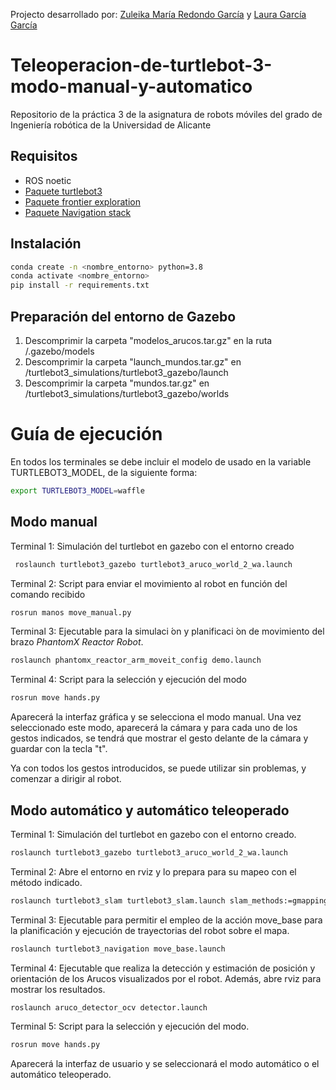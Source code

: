 Projecto desarrollado por: [Zuleika María Redondo García] y [Laura García García]
# Teleoperacion-de-turtlebot-3-modo-manual-y-automatico

Repositorio de la práctica 3 de la asignatura de robots móviles del grado de Ingeniería robótica de la Universidad de Alicante

## Requisitos
- ROS noetic
- [Paquete turtlebot3]
- [Paquete frontier exploration]
- [Paquete Navigation stack]

## Instalación
```sh
conda create -n <nombre_entorno> python=3.8
conda activate <nombre_entorno>
pip install -r requirements.txt
```

## Preparación del entorno de Gazebo

1. Descomprimir la carpeta "modelos_arucos.tar.gz" en la ruta /.gazebo/models
2. Descomprimir la carpeta "launch_mundos.tar.gz" en /turtlebot3_simulations/turtlebot3_gazebo/launch
3. Descomprimir la carpeta "mundos.tar.gz" en /turtlebot3_simulations/turtlebot3_gazebo/worlds

# Guía de ejecución

En todos los terminales se debe incluir el modelo de  usado en la variable TURTLEBOT3_MODEL, de la siguiente forma:
```sh
export TURTLEBOT3_MODEL=waffle
```

## Modo manual

Terminal 1: Simulación del turtlebot en gazebo con el entorno creado

```sh
 roslaunch turtlebot3_gazebo turtlebot3_aruco_world_2_wa.launch
```

Terminal 2: Script para enviar el movimiento al robot en función del comando recibido

```sh
rosrun manos move_manual.py
```

Terminal 3: Ejecutable para la simulaci ́on y planificaci ́on de movimiento del brazo _PhantomX Reactor Robot_.

```sh
roslaunch phantomx_reactor_arm_moveit_config demo.launch
```

Terminal 4: Script para la selección y ejecución del modo

```sh
rosrun move hands.py
```

Aparecerá la interfaz gráfica y se selecciona el modo manual. Una vez seleccionado este modo, aparecerá la cámara y para cada uno de los gestos indicados, se tendrá que mostrar el gesto delante de la cámara y guardar con la tecla "t".

Ya con todos los gestos introducidos, se puede utilizar sin problemas, y comenzar a dirigir al robot.

## Modo automático y automático teleoperado

Terminal 1:  Simulación del turtlebot en gazebo con el entorno creado.

```sh
roslaunch turtlebot3_gazebo turtlebot3_aruco_world_2_wa.launch 
```

Terminal 2: Abre el entorno en rviz y lo prepara para su mapeo con el método indicado.

```sh
roslaunch turtlebot3_slam turtlebot3_slam.launch slam_methods:=gmapping
```
Terminal 3:  Ejecutable para permitir el empleo de la acción move_base para la planificación y ejecución de trayectorias del robot sobre el mapa.

```sh
roslaunch turtlebot3_navigation move_base.launch
```

Terminal 4: Ejecutable que realiza la detección y estimación de posición y orientación de los Arucos visualizados por el robot. Además, abre rviz para mostrar los resultados.

```sh
roslaunch aruco_detector_ocv detector.launch
```

Terminal 5: Script para la selección y ejecución del modo.

```sh
rosrun move hands.py 
```
 Aparecerá la interfaz de usuario y se seleccionará el modo automático o el automático teleoperado.



















[Paquete turtlebot3]: https://github.com/ROBOTIS-GIT/turtlebot3.git
[Paquete frontier exploration]: https://github.com/nocoinman/frontier_exploration.git
[Paquete aruco detector osv]: https://github.com/CesMak/aruco_detector_ocv.git
[Paquete Navigation stack]: https://github.com/ros-planning/navigation.git
[Zuleika María Redondo García]: https://github.com/zuleikarg
[Laura García García]: https://github.com/lau183
